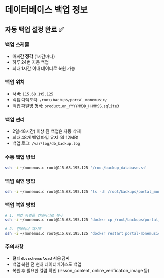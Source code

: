 # 데이터베이스 백업 정보

## 자동 백업 설정 완료 ✅

### 백업 스케줄
- **매시간 정각** (1시간마다)
- 하루 24번 자동 백업
- 최대 1시간 이내 데이터로 복원 가능

### 백업 위치
- 서버: `115.68.195.125`
- 백업 디렉토리: `/root/backups/portal_monemusic/`
- 백업 파일명 형식: `production_YYYYMMDD_HHMMSS.sqlite3`

### 백업 관리
- 2일(48시간) 이상 된 백업은 자동 삭제
- 최대 48개 백업 파일 유지 (약 12MB)
- 백업 로그: `/var/log/db_backup.log`

### 수동 백업 방법
```bash
ssh -i ~/monemusic root@115.68.195.125 '/root/backup_database.sh'
```

### 백업 확인 방법
```bash
ssh -i ~/monemusic root@115.68.195.125 'ls -lh /root/backups/portal_monemusic/'
```

### 백업 복원 방법
```bash
# 1. 백업 파일을 컨테이너로 복사
ssh -i ~/monemusic root@115.68.195.125 'docker cp /root/backups/portal_monemusic/production_YYYYMMDD_HHMMSS.sqlite3 portal-monemusic-manual:/rails/storage/production.sqlite3'

# 2. 컨테이너 재시작
ssh -i ~/monemusic root@115.68.195.125 'docker restart portal-monemusic-manual'
```

### 주의사항
- **절대 `db:schema:load` 사용 금지**
- 백업 복원 전 현재 데이터베이스도 백업
- 복원 후 필요한 컬럼 확인 (lesson_content, online_verification_image 등)